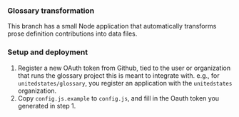 ### Glossary transformation

This branch has a small Node application that automatically transforms prose definition contributions into data files.

### Setup and deployment

1. Register a new OAuth token from Github, tied to the user or organization that runs the glossary project this is meant to integrate with. e.g., for `unitedstates/glossary`, you register an application with the `unitedstates` organization.
2. Copy `config.js.example` to `config.js`, and fill in the Oauth token you generated in step 1.